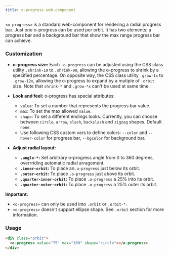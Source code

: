 ```yaml
---
title: o-progress web-component
---
```


`<o-progress>` is a standard web-component for rendering a radial progress bar. Just one o-progress can be used per orbit.
It has two elements: a progress bar and a background bar that show the max range progress bar can achieve.

### Customization
  
- **o-progress size:** Each `.o-progress` can be adjusted using the CSS class utility `.shrink-10` to `.shrink-90`, allowing the o-progress to shrink by a specified percentage. On opposite way, the CSS class utility `.grow-1x` to `.grow-12x`, allowing the o-progress to expand by a mutiple of `.orbit` size. Note that `shrink-*` and `.grow-*x` can't be used at same time.
  
- **Look and feel:** o-progress has special attributes: 
  - `value`: To set a number that represents the progress bar value.
  - `max`: To set the max allowed `value`.
  - `shape`: To set a different endings looks. Currently, you can choose between `circle`, `arrow`, `slash`, `backslash` and `zigzag` shapes. Default `none`.
  - Use following CSS custom vars to define colors: `--color` and `--hover-color` for progress bar, `--bgcolor` for background bar.

- **Adjust radial layout:**
  - **`.angle-*`:** Set arbitrary o-progress angle from 0 to 360 degrees, overrriding automatic radial arragement.
  - **`.inner-orbit`:** To place an`.o-progress` just below its orbit.
  - **`.outer-orbit`:** To place `.o-progress` just above its orbit.
  - **`.quarter-inner-orbit`:** To place `.o-progress` a 25% into its orbit.
  - **`.quarter-outer-orbit`:** To place `.o-progress` a 25% outer its orbit.
  
**Important:** 
  - `<o-progress>` can only be used into `.orbit` or `.orbit-*`.
  - `<o-progress>` doesn't support ellipse shape. See `.orbit` section for more information.

### Usage

```html
<div class="orbit"> 
  <o-progress value="75" max="100" shape="circle"></o-progress>
</div>
```
